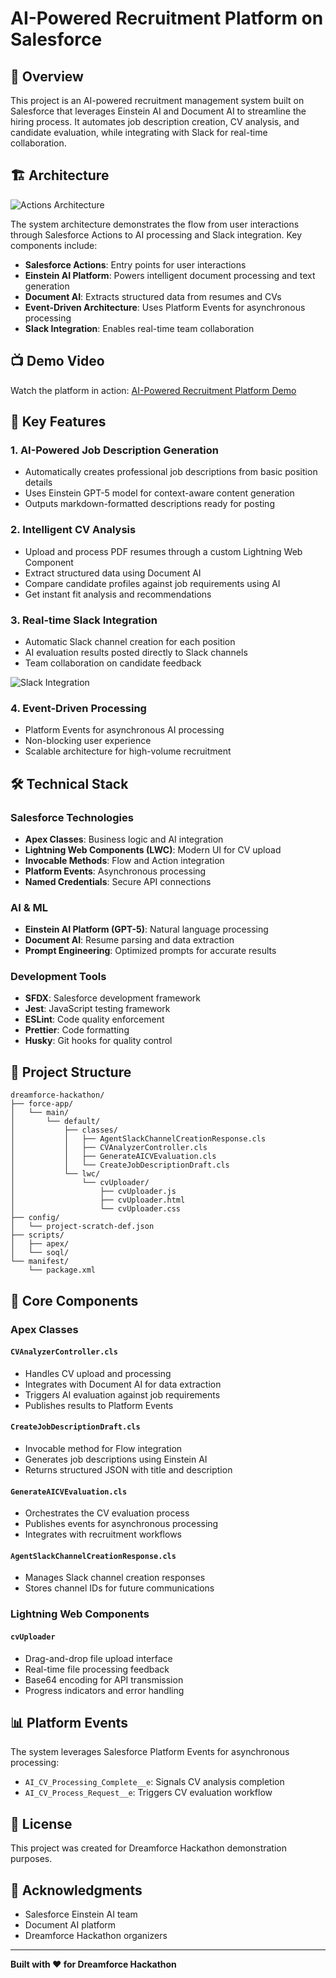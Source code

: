 # AI-Powered Recruitment Platform on Salesforce

## 🚀 Overview

This project is an AI-powered recruitment management system built on Salesforce that leverages Einstein AI and Document AI to streamline the hiring process. It automates job description creation, CV analysis, and candidate evaluation, while integrating with Slack for real-time collaboration.

## 🏗️ Architecture

![Actions Architecture](ActionsArchitecture.png)

The system architecture demonstrates the flow from user interactions through Salesforce Actions to AI processing and Slack integration. Key components include:
- **Salesforce Actions**: Entry points for user interactions
- **Einstein AI Platform**: Powers intelligent document processing and text generation
- **Document AI**: Extracts structured data from resumes and CVs
- **Event-Driven Architecture**: Uses Platform Events for asynchronous processing
- **Slack Integration**: Enables real-time team collaboration

## 📺 Demo Video

Watch the platform in action: [AI-Powered Recruitment Platform Demo](https://www.youtube.com/watch?v=APl7mnyPVYw)

## 🎯 Key Features

### 1. **AI-Powered Job Description Generation**
- Automatically creates professional job descriptions from basic position details
- Uses Einstein GPT-5 model for context-aware content generation
- Outputs markdown-formatted descriptions ready for posting

### 2. **Intelligent CV Analysis**
- Upload and process PDF resumes through a custom Lightning Web Component
- Extract structured data using Document AI
- Compare candidate profiles against job requirements using AI
- Get instant fit analysis and recommendations

### 3. **Real-time Slack Integration**
- Automatic Slack channel creation for each position
- AI evaluation results posted directly to Slack channels
- Team collaboration on candidate feedback

![Slack Integration](Slack.png)

### 4. **Event-Driven Processing**
- Platform Events for asynchronous AI processing
- Non-blocking user experience
- Scalable architecture for high-volume recruitment

## 🛠️ Technical Stack

### Salesforce Technologies
- **Apex Classes**: Business logic and AI integration
- **Lightning Web Components (LWC)**: Modern UI for CV upload
- **Invocable Methods**: Flow and Action integration
- **Platform Events**: Asynchronous processing
- **Named Credentials**: Secure API connections

### AI & ML
- **Einstein AI Platform (GPT-5)**: Natural language processing
- **Document AI**: Resume parsing and data extraction
- **Prompt Engineering**: Optimized prompts for accurate results

### Development Tools
- **SFDX**: Salesforce development framework
- **Jest**: JavaScript testing framework
- **ESLint**: Code quality enforcement
- **Prettier**: Code formatting
- **Husky**: Git hooks for quality control

## 📁 Project Structure

```
dreamforce-hackathon/
├── force-app/
│   └── main/
│       └── default/
│           ├── classes/
│           │   ├── AgentSlackChannelCreationResponse.cls
│           │   ├── CVAnalyzerController.cls
│           │   ├── GenerateAICVEvaluation.cls
│           │   └── CreateJobDescriptionDraft.cls
│           └── lwc/
│               └── cvUploader/
│                   ├── cvUploader.js
│                   ├── cvUploader.html
│                   └── cvUploader.css
├── config/
│   └── project-scratch-def.json
├── scripts/
│   ├── apex/
│   └── soql/
└── manifest/
    └── package.xml
```

## 🔧 Core Components

### Apex Classes

#### `CVAnalyzerController.cls`
- Handles CV upload and processing
- Integrates with Document AI for data extraction
- Triggers AI evaluation against job requirements
- Publishes results to Platform Events

#### `CreateJobDescriptionDraft.cls`
- Invocable method for Flow integration
- Generates job descriptions using Einstein AI
- Returns structured JSON with title and description

#### `GenerateAICVEvaluation.cls`
- Orchestrates the CV evaluation process
- Publishes events for asynchronous processing
- Integrates with recruitment workflows

#### `AgentSlackChannelCreationResponse.cls`
- Manages Slack channel creation responses
- Stores channel IDs for future communications

### Lightning Web Components

#### `cvUploader`
- Drag-and-drop file upload interface
- Real-time file processing feedback
- Base64 encoding for API transmission
- Progress indicators and error handling

## 📊 Platform Events

The system leverages Salesforce Platform Events for asynchronous processing:
- `AI_CV_Processing_Complete__e`: Signals CV analysis completion
- `AI_CV_Process_Request__e`: Triggers CV evaluation workflow

## 📝 License

This project was created for Dreamforce Hackathon demonstration purposes.

## 🙏 Acknowledgments

- Salesforce Einstein AI team
- Document AI platform
- Dreamforce Hackathon organizers

---

**Built with ❤️ for Dreamforce Hackathon**